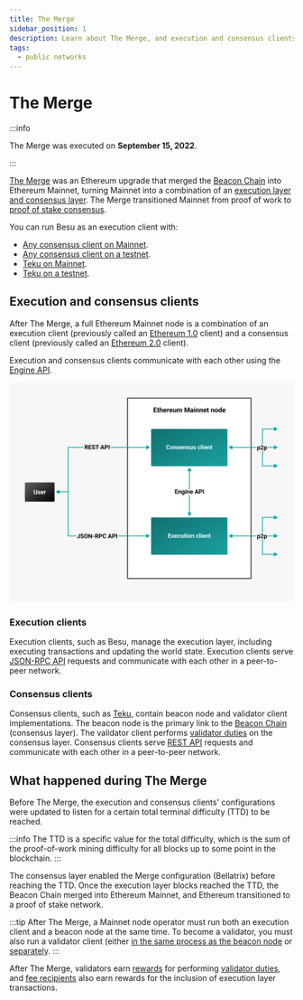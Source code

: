 ```yaml
---
title: The Merge
sidebar_position: 1
description: Learn about The Merge, and execution and consensus clients.
tags:
  - public networks
---
```


# The Merge

:::info

The Merge was executed on **September 15, 2022**.

:::

[The Merge](https://ethereum.org/en/upgrades/merge/) was an Ethereum upgrade that merged the
[Beacon Chain] into Ethereum Mainnet, turning Mainnet into a combination of an [execution layer and
consensus layer](#execution-and-consensus-clients).
The Merge transitioned Mainnet from proof of work to [proof of stake consensus](proof-of-stake/index.md).

You can run Besu as an execution client with:

- [Any consensus client on Mainnet](../get-started/connect/mainnet.md).
- [Any consensus client on a testnet](../get-started/connect/testnet.md).
- [Teku on Mainnet](../tutorials/besu-teku-mainnet.md).
- [Teku on a testnet](../tutorials/besu-teku-testnet.md).

## Execution and consensus clients

After The Merge, a full Ethereum Mainnet node is a combination of an execution client (previously
called an [Ethereum 1.0](https://blog.ethereum.org/2022/01/24/the-great-eth2-renaming/) client) and
a consensus client (previously called an [Ethereum
2.0](https://blog.ethereum.org/2022/01/24/the-great-eth2-renaming/) client).

Execution and consensus clients communicate with each other using the [Engine API](../how-to/use-engine-api.md).

![Ethereum Merge node](../../assets/images/Execution-Consensus-Clients.png)

### Execution clients

Execution clients, such as Besu, manage the execution layer, including executing transactions and
updating the world state.
Execution clients serve [JSON-RPC API](../reference/engine-api/index.md) requests and communicate
with each other in a peer-to-peer network.

### Consensus clients

Consensus clients, such as [Teku], contain beacon node and validator client implementations.
The beacon node is the primary link to the [Beacon Chain] (consensus layer).
The validator client performs [validator duties](proof-of-stake/index.md) on the consensus layer.
Consensus clients serve [REST API](https://docs.teku.consensys.net/reference/rest) requests and
communicate with each other in a peer-to-peer network.

## What happened during The Merge

Before The Merge, the execution and consensus clients' configurations were updated to listen for a
certain total terminal difficulty (TTD) to be reached.

:::info
The TTD is a specific value for the total difficulty, which is the sum of the proof-of-work mining
difficulty for all blocks up to some point in the blockchain.
:::

The consensus layer enabled the Merge configuration (Bellatrix) before reaching the TTD.
Once the execution layer blocks reached the TTD, the Beacon Chain merged into Ethereum Mainnet, and
Ethereum transitioned to a proof of stake network.

:::tip
After The Merge, a Mainnet node operator must run both an execution client and a beacon node at the
same time.
To become a validator, you must also run a validator client (either [in the same process as the
beacon node](https://docs.teku.consensys.net/get-started/start-teku#start-the-clients-in-a-single-process)
or [separately](https://docs.teku.consensys.net/get-started/start-teku#run-the-clients-separately).
:::

After The Merge, validators earn [rewards](https://www.blocknative.com/ethereum-staking-calculator)
for performing [validator duties](proof-of-stake/index.md), and [fee
recipients](https://docs.teku.consensys.net/reference/cli#validators-proposer-default-fee-recipient)
also earn rewards for the inclusion of execution layer transactions.

<!-- links -->

[Beacon Chain]: https://ethereum.org/en/upgrades/beacon-chain/
[Teku]: https://docs.teku.consensys.net/en/stable/
